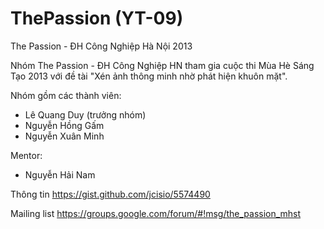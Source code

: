 # ThePassion (YT-09)

The Passion - ĐH Công Nghiệp Hà Nội 2013

Nhóm The Passion - ĐH Công Nghiệp HN tham gia cuộc thi Mùa Hè Sáng Tạo 2013 với đề tài "Xén ảnh thông minh nhờ phát hiện khuôn mặt".

Nhóm gồm các thành viên:

- Lê Quang Duy (trưởng nhóm)
- Nguyễn Hồng Gấm
- Nguyễn Xuân Minh

Mentor:

- Nguyễn Hải Nam


Thông tin https://gist.github.com/jcisio/5574490

Mailing list https://groups.google.com/forum/#!msg/the_passion_mhst
